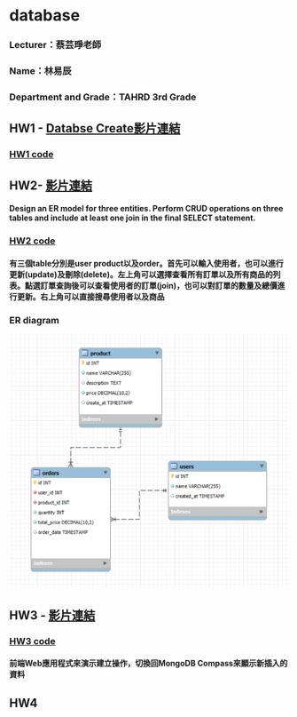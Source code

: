 # database

### Lecturer：蔡芸琤老師

### Name：林易辰

### Department and Grade：TAHRD 3rd Grade

## HW1 - [Databse Create影片連結](https://youtu.be/MOpjxAwbDgw)
### [HW1 code](https://github.com/eason-lin0213/database/tree/main/Homework1)
## HW2- [影片連結](https://youtu.be/ZSlnsxeFYJc)
#### Design an ER model for three entities. Perform CRUD operations on three tables and include at least one join in the final SELECT statement.
### [HW2 code](https://github.com/eason-lin0213/database/tree/main/databasehw2)
#### 有三個table分別是user product以及order。首先可以輸入使用者，也可以進行更新(update)及刪除(delete)。左上角可以選擇查看所有訂單以及所有商品的列表。點選訂單查詢後可以查看使用者的訂單(join)，也可以對訂單的數量及總價進行更新。右上角可以直接搜尋使用者以及商品

### ER diagram
![image](https://github.com/eason-lin0213/database/blob/main/%E8%9E%A2%E5%B9%95%E6%93%B7%E5%8F%96%E7%95%AB%E9%9D%A2%202024-10-26%20224444.png)
## HW3 - [影片連結](https://youtu.be/b4cX1RLSY8E)
### [HW3 code](https://github.com/eason-lin0213/database/tree/main/noSQLHW3)
#### 前端Web應用程式來演示建立操作，切換回MongoDB Compass來顯示新插入的資料

## HW4
